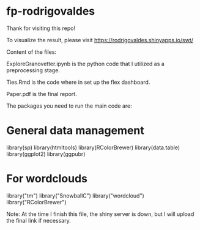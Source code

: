# fp-rodrigovaldes

Thank for visiting this repo!

To visualize the result, please visit https://rodrigovaldes.shinyapps.io/swt/


Content of the files:

ExploreGranovetter.ipynb is the python code that I utilized as a preprocessing stage.

Ties.Rmd is the code where in set up the flex dashboard.

Paper.pdf is the final report.


The packages you need to run the main code are:

# General data management
library(sp)
library(htmltools)
library(RColorBrewer)
library(data.table)
library(ggplot2)
library(ggpubr)

# For wordclouds
library("tm")
library("SnowballC")
library("wordcloud")
library("RColorBrewer")


Note:
At the time I finish this file, the shiny server is down, but I will upload the final link if necessary.
